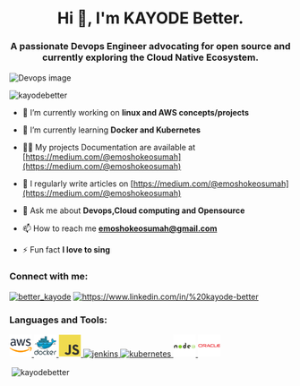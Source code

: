 <h1 align="center">Hi 👋, I'm KAYODE Better.</h1>
<h3 align="center">A passionate Devops Engineer advocating for open source and currently exploring the Cloud Native Ecosystem.</h3>

<img align="center" alt="Devops image" width="400" src="https://encrypted-tbn0.gstatic.com/images?q=tbn:ANd9GcTHKRZQ3xUtDgvIdS07hLLR9gEE8vmTvVWpWhL0YWt4RySNNZeuboXP5ulxJC-r3zkexlw&usqp=CAU">

<p align="left"> <img src="https://komarev.com/ghpvc/?username=kayodebetter&label=Profile%20views&color=0e75b6&style=flat" alt="kayodebetter" /> </p>

- 🔭 I’m currently working on **linux and AWS concepts/projects**

- 🌱 I’m currently learning **Docker and Kubernetes**

- 👨‍💻 My projects Documentation are available at [https://medium.com/@emoshokeosumah](https://medium.com/@emoshokeosumah)

- 📝 I regularly write articles on [https://medium.com/@emoshokeosumah](https://medium.com/@emoshokeosumah)

- 💬 Ask me about **Devops,Cloud computing and Opensource**

- 📫 How to reach me **emoshokeosumah@gmail.com**

- ⚡ Fun fact **I love to sing**

<h3 align="left">Connect with me:</h3>
<p align="left">
<a href="https://twitter.com/better_kayode" target="blank"><img align="center" src="https://raw.githubusercontent.com/rahuldkjain/github-profile-readme-generator/master/src/images/icons/Social/twitter.svg" alt="better_kayode" height="30" width="40" /></a>
<a href="https://linkedin.com/in/https://www.linkedin.com/in/%20kayode-better" target="blank"><img align="center" src="https://raw.githubusercontent.com/rahuldkjain/github-profile-readme-generator/master/src/images/icons/Social/linked-in-alt.svg" alt="https://www.linkedin.com/in/%20kayode-better" height="30" width="40" /></a>
</p>

<h3 align="left">Languages and Tools:</h3>
<p align="left"> <a href="https://aws.amazon.com" target="_blank" rel="noreferrer"> <img src="https://raw.githubusercontent.com/devicons/devicon/master/icons/amazonwebservices/amazonwebservices-original-wordmark.svg" alt="aws" width="40" height="40"/> </a> <a href="https://www.docker.com/" target="_blank" rel="noreferrer"> <img src="https://raw.githubusercontent.com/devicons/devicon/master/icons/docker/docker-original-wordmark.svg" alt="docker" width="40" height="40"/> </a> <a href="https://developer.mozilla.org/en-US/docs/Web/JavaScript" target="_blank" rel="noreferrer"> <img src="https://raw.githubusercontent.com/devicons/devicon/master/icons/javascript/javascript-original.svg" alt="javascript" width="40" height="40"/> </a> <a href="https://www.jenkins.io" target="_blank" rel="noreferrer"> <img src="https://www.vectorlogo.zone/logos/jenkins/jenkins-icon.svg" alt="jenkins" width="40" height="40"/> </a> <a href="https://kubernetes.io" target="_blank" rel="noreferrer"> <img src="https://www.vectorlogo.zone/logos/kubernetes/kubernetes-icon.svg" alt="kubernetes" width="40" height="40"/> </a> <a href="https://nodejs.org" target="_blank" rel="noreferrer"> <img src="https://raw.githubusercontent.com/devicons/devicon/master/icons/nodejs/nodejs-original-wordmark.svg" alt="nodejs" width="40" height="40"/> </a> <a href="https://www.oracle.com/" target="_blank" rel="noreferrer"> <img src="https://raw.githubusercontent.com/devicons/devicon/master/icons/oracle/oracle-original.svg" alt="oracle" width="40" height="40"/> </a> </p>

<p>&nbsp;<img align="center" src="https://github-readme-stats.vercel.app/api?username=kayodebetter&show_icons=true&locale=en" alt="kayodebetter" /></p>
